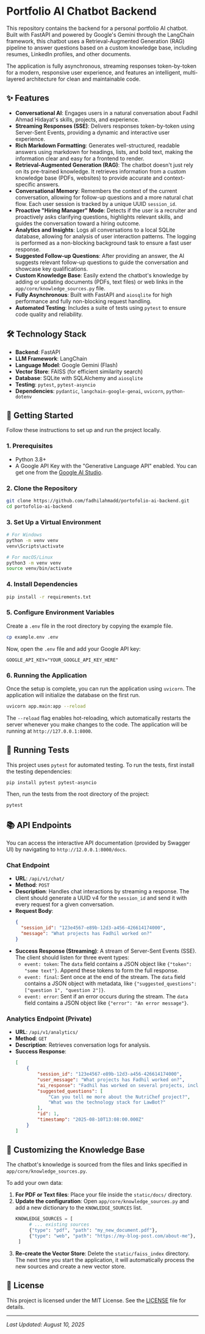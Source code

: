 # **Portfolio AI Chatbot Backend**

This repository contains the backend for a personal portfolio AI chatbot. Built with FastAPI and powered by Google's Gemini through the LangChain framework, this chatbot uses a Retrieval-Augmented Generation (RAG) pipeline to answer questions based on a custom knowledge base, including resumes, LinkedIn profiles, and other documents.

The application is fully asynchronous, streaming responses token-by-token for a modern, responsive user experience, and features an intelligent, multi-layered architecture for clean and maintainable code.

## **✨ Features**

  * **Conversational AI**: Engages users in a natural conversation about Fadhil Ahmad Hidayat's skills, projects, and experience.
  * **Streaming Responses (SSE)**: Delivers responses token-by-token using Server-Sent Events, providing a dynamic and interactive user experience.
  * **Rich Markdown Formatting**: Generates well-structured, readable answers using markdown for headings, lists, and bold text, making the information clear and easy for a frontend to render.
  * **Retrieval-Augmented Generation (RAG)**: The chatbot doesn't just rely on its pre-trained knowledge. It retrieves information from a custom knowledge base (PDFs, websites) to provide accurate and context-specific answers.
  * **Conversational Memory**: Remembers the context of the current conversation, allowing for follow-up questions and a more natural chat flow. Each user session is tracked by a unique UUID `session_id`.
  * **Proactive "Hiring Manager" Mode**: Detects if the user is a recruiter and proactively asks clarifying questions, highlights relevant skills, and guides the conversation toward a hiring outcome.
  * **Analytics and Insights**: Logs all conversations to a local SQLite database, allowing for analysis of user interaction patterns. The logging is performed as a non-blocking background task to ensure a fast user response.
  * **Suggested Follow-up Questions**: After providing an answer, the AI suggests relevant follow-up questions to guide the conversation and showcase key qualifications.
  * **Custom Knowledge Base**: Easily extend the chatbot's knowledge by adding or updating documents (PDFs, text files) or web links in the `app/core/knowledge_sources.py` file.
  * **Fully Asynchronous**: Built with FastAPI and `aiosqlite` for high performance and fully non-blocking request handling.
  * **Automated Testing**: Includes a suite of tests using `pytest` to ensure code quality and reliability.

## **🛠️ Technology Stack**

  * **Backend**: FastAPI
  * **LLM Framework**: LangChain
  * **Language Model**: Google Gemini (Flash)
  * **Vector Store**: FAISS (for efficient similarity search)
  * **Database**: SQLite with SQLAlchemy and `aiosqlite`
  * **Testing**: `pytest`, `pytest-asyncio`
  * **Dependencies**: `pydantic`, `langchain-google-genai`, `uvicorn`, `python-dotenv`

## **🚀 Getting Started**

Follow these instructions to set up and run the project locally.

### **1. Prerequisites**

  * Python 3.8+
  * A Google API Key with the "Generative Language API" enabled. You can get one from the [Google AI Studio](https://aistudio.google.com/app/apikey).

### **2. Clone the Repository**

```bash
git clone https://github.com/fadhilahmadd/portofolio-ai-backend.git
cd portofolio-ai-backend
```

### **3. Set Up a Virtual Environment**

```bash
# For Windows
python -m venv venv
venv\Scripts\activate

# For macOS/Linux
python3 -m venv venv
source venv/bin/activate
```

### **4. Install Dependencies**

```bash
pip install -r requirements.txt
```

### **5. Configure Environment Variables**

Create a `.env` file in the root directory by copying the example file.

```bash
cp example.env .env
```

Now, open the `.env` file and add your Google API key:

```
GOOGLE_API_KEY="YOUR_GOOGLE_API_KEY_HERE"
```

### **6. Running the Application**

Once the setup is complete, you can run the application using `uvicorn`. The application will initialize the database on the first run.

```bash
uvicorn app.main:app --reload
```

The `--reload` flag enables hot-reloading, which automatically restarts the server whenever you make changes to the code. The application will be running at `http://127.0.0.1:8000`.

## **🧪 Running Tests**

This project uses `pytest` for automated testing. To run the tests, first install the testing dependencies:

```bash
pip install pytest pytest-asyncio
```

Then, run the tests from the root directory of the project:

```bash
pytest
```

## **📚 API Endpoints**

You can access the interactive API documentation (provided by Swagger UI) by navigating to `http://12.0.0.1:8000/docs`.

### **Chat Endpoint**

  * **URL**: `/api/v1/chat/`
  * **Method**: `POST`
  * **Description**: Handles chat interactions by streaming a response. The client should generate a UUID v4 for the `session_id` and send it with every request for a given conversation.
  * **Request Body**:
    ```json
    {
      "session_id": "123e4567-e89b-12d3-a456-426614174000",
      "message": "What projects has Fadhil worked on?"
    }
    ```
  * **Success Response (Streaming)**:
    A stream of Server-Sent Events (SSE). The client should listen for three event types:
      * `event: token`: The `data` field contains a JSON object like `{"token": "some text"}`. Append these tokens to form the full response.
      * `event: final`: Sent once at the end of the stream. The `data` field contains a JSON object with metadata, like `{"suggested_questions": ["question 1", "question 2"]}`.
      * `event: error`: Sent if an error occurs during the stream. The `data` field contains a JSON object like `{"error": "An error message"}`.

### **Analytics Endpoint (Private)**

  * **URL**: `/api/v1/analytics/`
  * **Method**: `GET`
  * **Description**: Retrieves conversation logs for analysis.
  * **Success Response**:
    ```json
    [
        {
            "session_id": "123e4567-e89b-12d3-a456-426614174000",
            "user_message": "What projects has Fadhil worked on?",
            "ai_response": "Fadhil has worked on several projects, including NutriChef...",
            "suggested_questions": [
                "Can you tell me more about the NutriChef project?",
                "What was the technology stack for LawBot?"
            ],
            "id": 1,
            "timestamp": "2025-08-10T13:08:00.000Z"
        }
    ]
    ```

## **🧠 Customizing the Knowledge Base**

The chatbot's knowledge is sourced from the files and links specified in `app/core/knowledge_sources.py`.

To add your own data:

1.  **For PDF or Text files**: Place your file inside the `static/docs/` directory.
2.  **Update the configuration**: Open `app/core/knowledge_sources.py` and add a new dictionary to the `KNOWLEDGE_SOURCES` list.
    ```python
    KNOWLEDGE_SOURCES = [
         # ... existing sources
         {"type": "pdf", "path": "my_new_document.pdf"},
         {"type": "web", "path": "https://my-blog-post.com/about-me"},
     ]
    ```
3.  **Re-create the Vector Store**: Delete the `static/faiss_index` directory. The next time you start the application, it will automatically process the new sources and create a new vector store.

## **📄 License**

This project is licensed under the MIT License. See the [LICENSE](https://www.google.com/search?q=LICENSE) file for details.

-----

*Last Updated: August 10, 2025*